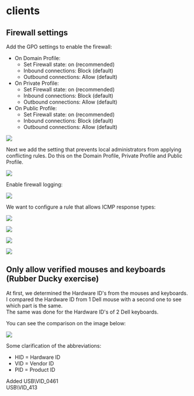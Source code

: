 # clients

## Firewall settings

Add the GPO settings to enable the firewall:

* On Domain Profile: 
  * Set Firewall state: on \(recommended\)
  * Inbound connections: Block \(default\)
  * Outbound connections: Allow \(default\)
* On Private Profile:
  * Set Firewall state: on \(recommended\)
  * Inbound connections: Block \(default\)
  * Outbound connections: Allow \(default\)
* On Public Profile:
  * Set Firewall state: on \(recommended\)
  * Inbound connections: Block \(default\)
  * Outbound connections: Allow \(default\)

![](../../.gitbook/assets/4.PNG)

Next we add the setting that prevents local administrators from applying conflicting rules. Do this on the Domain Profile, Private Profile and Public Profile.

![](../../.gitbook/assets/5.PNG)

Enable firewall logging:

![](../../.gitbook/assets/6.PNG)

We want to configure a rule that allows ICMP response types:

![](../../.gitbook/assets/7.PNG)

![](../../.gitbook/assets/8.PNG)

![](../../.gitbook/assets/9.PNG)

![](../../.gitbook/assets/10.PNG)





## Only allow verified mouses and keyboards \(Rubber Ducky exercise\)

At first, we determined the Hardware ID's from the mouses and keyboards.  
I compared the Hardware ID from 1 Dell mouse with a second one to see which part is the same.  
The same was done for the Hardware ID's of 2 Dell keyboards.

You can see the comparison on the image below:

![](../../.gitbook/assets/image%20%2811%29.png)

Some clarification of the abbreviations:

* HID = Hardware ID
* VID = Vendor ID
* PID = Product ID



Added USB\\VID\_0461  
             USB\\VID\_413

